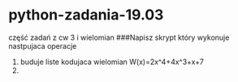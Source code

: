 # python-zadania-19.03
część zadań z cw 3 i wielomian
###Napisz skrypt który wykonuje nastpujaca operacje 
1. buduje liste kodujaca wielomian W(x)=2x^4+4x^3+x+7
2. 
